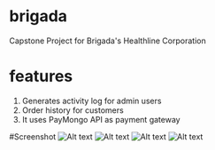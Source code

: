 # brigada
 Capstone Project for Brigada's Healthline Corporation

# features
 1. Generates activity log for admin users
 2. Order history for customers
 3. It uses PayMongo API as payment gateway

#Screenshot
 ![Alt text](https://github.com/No-Spacing/brigada/blob/main/screenshots/sc1.png)
 ![Alt text](https://github.com/No-Spacing/brigada/blob/main/screenshots/sc2.png)
 ![Alt text](https://github.com/No-Spacing/brigada/blob/main/screenshots/sc3.png)
 ![Alt text](https://github.com/No-Spacing/brigada/blob/main/screenshots/sc4.png)
